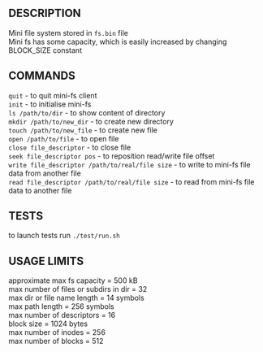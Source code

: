## DESCRIPTION  
Mini file system stored in `fs.bin` file  
Mini fs has some capacity, which is easily increased by changing BLOCK_SIZE constant  
## COMMANDS  
`quit` - to quit mini-fs client  
`init` - to initialise mini-fs  
`ls /path/to/dir` - to show content of directory  
`mkdir /path/to/new_dir` - to create new directory  
`touch /path/to/new_file` - to create new file  
`open /path/to/file` - to open file  
`close file_descriptor` - to close file  
`seek file_descriptor pos` - to reposition read/write file offset  
`write file_descriptor /path/to/real/file size` - to write to mini-fs file data from another file  
`read file_descriptor /path/to/real/file size` - to read from mini-fs file data to another file  
## TESTS  
to launch tests run `./test/run.sh`  
## USAGE LIMITS  
approximate max fs capacity = 500 kB  
max number of files or subdirs in dir = 32  
max dir or file name length = 14 symbols  
max path length = 256 symbols  
max number of descriptors = 16  
block size = 1024 bytes  
max number of inodes = 256  
max number of blocks = 512  
